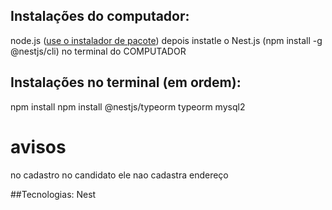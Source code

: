 ## Instalações do computador:
node.js ([use o instalador de pacote](https://nodejs-org.translate.goog/en?_x_tr_sl=en&_x_tr_tl=pt&_x_tr_hl=pt-BR&_x_tr_pto=sc&_x_tr_hist=true)) depois instatle o Nest.js (npm install -g @nestjs/cli) no terminal do COMPUTADOR

## Instalações no terminal (em ordem):
npm install
npm install @nestjs/typeorm typeorm mysql2





# avisos
no cadastro no candidato ele nao cadastra endereço



##Tecnologias:
Nest

